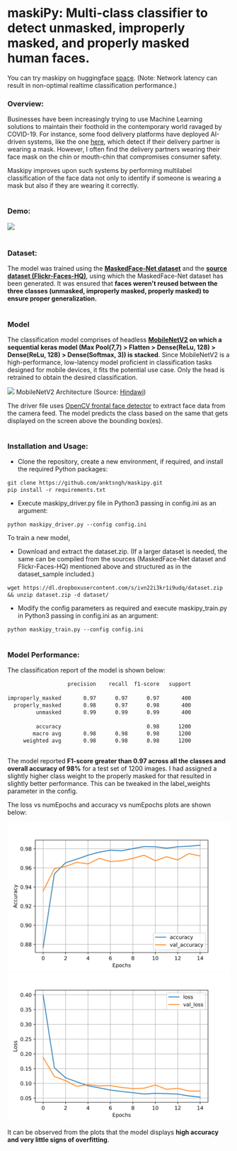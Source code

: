 # maskiPy: Multi-class classifier to detect unmasked, improperly masked, and properly masked human faces.
You can try maskipy on huggingface [space](https://huggingface.co/spaces/anktsngh/maskipy). (Note: Network latency can result in non-optimal realtime classification performance.)

### Overview:
Businesses have been increasingly trying to use Machine Learning solutions to maintain their foothold in the contemporary world ravaged by COVID-19. For instance, some food delivery platforms have deployed AI-driven systems, like the one [here](https://www.pyimagesearch.com/2020/05/04/covid-19-face-mask-detector-with-opencv-keras-tensorflow-and-deep-learning/), which detect if their delivery partner is wearing a mask. However, I often find the delivery partners wearing their face mask on the chin or mouth-chin that compromises consumer safety.

Maskipy improves upon such systems by performing multilabel classification of the face data not only to identify if someone is wearing a mask but also if they are wearing it correctly.

#

### Demo:
![](.github/demo.gif)

#

### Dataset:
The model was trained using the **[MaskedFace-Net dataset](https://github.com/cabani/MaskedFace-Net)** and the **[source dataset (Flickr-Faces-HQ)](https://github.com/NVlabs/ffhq-dataset)**, using which the MaskedFace-Net dataset has been generated. It was ensured that **faces weren't reused between the three classes (unmasked, improperly masked, properly masked) to ensure proper generalization.**

#

### Model
The classification model comprises of headless **[MobileNetV2](https://keras.io/api/applications/mobilenet/) on which a sequential keras model (Max Pool(7,7) > Flatten > Dense(ReLu, 128) > Dense(ReLu, 128) > Dense(Softmax, 3)) is stacked**. Since MobileNetV2 is a high-performance, low-latency model proficient in classification tasks designed for mobile devices, it fits the potential use case. Only the head is retrained to obtain the desired classification.

![](https://user-images.githubusercontent.com/15859199/196212494-ed50e85d-d6ae-4649-bc91-e2876636e478.PNG)
MobileNetV2 Architecture (Source: [Hindawi](https://www.hindawi.com/journals/misy/2020/7602384/))

The driver file uses [OpenCV frontal face detector](https://github.com/opencv/opencv/blob/master/data/haarcascades/haarcascade_frontalface_default.xml) to extract face data from the camera feed. The model predicts the class based on the same that gets displayed on the screen above the bounding box(es).

#

### Installation and Usage:
* Clone the repository, create a new environment, if required, and install the required Python packages:
```
git clone https://github.com/anktsngh/maskipy.git
pip install -r requirements.txt
```
* Execute maskipy_driver.py file in Python3 passing in config.ini as an argument:
```
python maskipy_driver.py --config config.ini
```

To train a new model,
* Download and extract the dataset.zip. (If a larger dataset is needed, the same can be compiled from the sources (MaskedFace-Net dataset and Flickr-Faces-HQ) mentioned above and structured as in the dataset_sample included.)
```
wget https://dl.dropboxusercontent.com/s/ivn22i3kr1i9udq/dataset.zip && unzip dataset.zip -d dataset/
```
* Modify the config parameters as required and execute maskipy_train.py in Python3 passing in config.ini as an argument:
```
python maskipy_train.py --config config.ini
```

#

### Model Performance:

The classification report of the model is shown below:
```
                   precision    recall  f1-score   support
                   
improperly_masked       0.97      0.97      0.97       400
  properly_masked       0.98      0.97      0.98       400
         unmasked       0.99      0.99      0.99       400
         
         accuracy                           0.98      1200
        macro avg       0.98      0.98      0.98      1200
     weighted avg       0.98      0.98      0.98      1200
 
 ```
The model reported **F1-score greater than 0.97 across all the classes and overall accuracy of 98%** for a test set of 1200 images. I had assigned a slightly higher class weight to the properly masked for that resulted in slightly better performance. This can be tweaked in the label_weights parameter in the config.

The loss vs numEpochs and accuracy vs numEpochs plots are shown below:

![](.github/Accuracy.svg) ![](.github/Loss.svg)

It can be observed from the plots that the model displays **high accuracy and very little signs of overfitting**.
